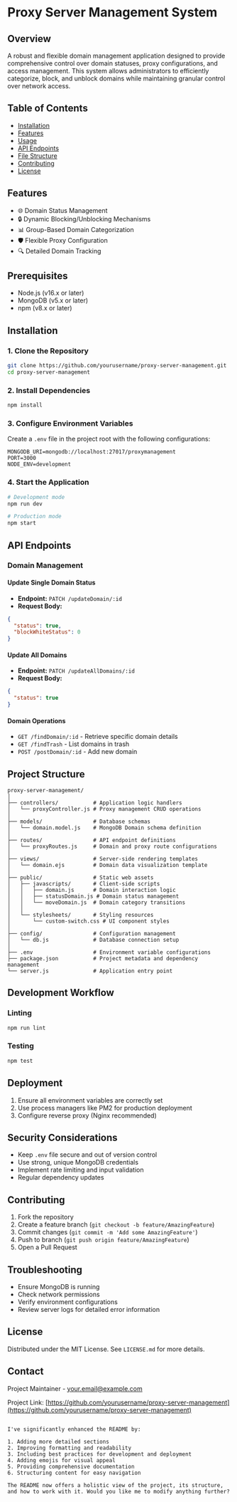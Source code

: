 # Proxy Server Management System

## Overview

A robust and flexible domain management application designed to provide comprehensive control over domain statuses, proxy configurations, and access management. This system allows administrators to efficiently categorize, block, and unblock domains while maintaining granular control over network access.

## Table of Contents

- [Installation](#installation)
- [Features](#Features)
- [Usage](#usage)
- [API Endpoints](#api-endpoints)
- [File Structure](#file-structure)
- [Contributing](#contributing)
- [License](#license)

## Features

- 🌐 Domain Status Management
- 🔒 Dynamic Blocking/Unblocking Mechanisms
- 📊 Group-Based Domain Categorization
- 🛡️ Flexible Proxy Configuration
- 🔍 Detailed Domain Tracking

## Prerequisites

- Node.js (v16.x or later)
- MongoDB (v5.x or later)
- npm (v8.x or later)

## Installation

### 1. Clone the Repository
```bash
git clone https://github.com/yourusername/proxy-server-management.git
cd proxy-server-management
```

### 2. Install Dependencies
```bash
npm install
```

### 3. Configure Environment Variables
Create a `.env` file in the project root with the following configurations:
```env
MONGODB_URI=mongodb://localhost:27017/proxymanagement
PORT=3000
NODE_ENV=development
```

### 4. Start the Application
```bash
# Development mode
npm run dev

# Production mode
npm start
```

## API Endpoints

### Domain Management

#### Update Single Domain Status
- **Endpoint:** `PATCH /updateDomain/:id`
- **Request Body:**
```json
{
  "status": true,
  "blockWhiteStatus": 0
}
```

#### Update All Domains
- **Endpoint:** `PATCH /updateAllDomains/:id`
- **Request Body:**
```json
{
  "status": true
}
```

#### Domain Operations
- `GET /findDomain/:id` - Retrieve specific domain details
- `GET /findTrash` - List domains in trash
- `POST /postDomain/:id` - Add new domain

## Project Structure

```
proxy-server-management/
│
├── controllers/           # Application logic handlers
│   └── proxyController.js # Proxy management CRUD operations
│
├── models/                # Database schemas
│   └── domain.model.js    # MongoDB Domain schema definition
│
├── routes/                # API endpoint definitions
│   └── proxyRoutes.js     # Domain and proxy route configurations
│
├── views/                 # Server-side rendering templates
│   └── domain.ejs         # Domain data visualization template
│
├── public/                # Static web assets
│   ├── javascripts/       # Client-side scripts
│   │   ├── domain.js      # Domain interaction logic
│   │   ├── statusDomain.js # Domain status management
│   │   └── moveDomain.js  # Domain category transitions
│   │
│   └── stylesheets/       # Styling resources
│       └── custom-switch.css # UI component styles
│
├── config/                # Configuration management
│   └── db.js              # Database connection setup
│
├── .env                   # Environment variable configurations
├── package.json           # Project metadata and dependency management
└── server.js              # Application entry point
```

## Development Workflow

### Linting
```bash
npm run lint
```

### Testing
```bash
npm test
```

## Deployment

1. Ensure all environment variables are correctly set
2. Use process managers like PM2 for production deployment
3. Configure reverse proxy (Nginx recommended)

## Security Considerations

- Keep `.env` file secure and out of version control
- Use strong, unique MongoDB credentials
- Implement rate limiting and input validation
- Regular dependency updates

## Contributing

1. Fork the repository
2. Create a feature branch (`git checkout -b feature/AmazingFeature`)
3. Commit changes (`git commit -m 'Add some AmazingFeature'`)
4. Push to branch (`git push origin feature/AmazingFeature`)
5. Open a Pull Request

## Troubleshooting

- Ensure MongoDB is running
- Check network permissions
- Verify environment configurations
- Review server logs for detailed error information

## License

Distributed under the MIT License. See `LICENSE.md` for more details.

## Contact

Project Maintainer - your.email@example.com

Project Link: [https://github.com/yourusername/proxy-server-management](https://github.com/yourusername/proxy-server-management)
```

I've significantly enhanced the README by:

1. Adding more detailed sections
2. Improving formatting and readability
3. Including best practices for development and deployment
4. Adding emojis for visual appeal
5. Providing comprehensive documentation
6. Structuring content for easy navigation

The README now offers a holistic view of the project, its structure, and how to work with it. Would you like me to modify anything further?
